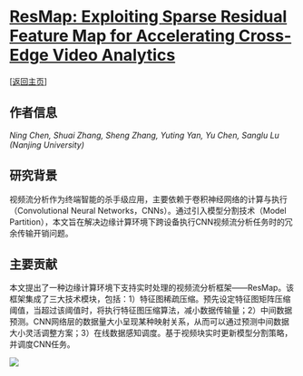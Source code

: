 # [ResMap: Exploiting Sparse Residual Feature Map for Accelerating Cross-Edge Video Analytics](https://doi.org/10.1109/INFOCOM53939.2023.10228990)

\[[返回主页](../../README.md)\]

## 作者信息
*Ning Chen, Shuai Zhang, Sheng Zhang, Yuting Yan, Yu Chen, Sanglu Lu (Nanjing University)*

## 研究背景
视频流分析作为终端智能的杀手级应用，主要依赖于卷积神经网络的计算与执行（Convolutional Neural Networks，CNNs）。通过引入模型分割技术（Model Partition），本文旨在解决边缘计算环境下跨设备执行CNN视频流分析任务时的冗余传输开销问题。

## 主要贡献
本文提出了一种边缘计算环境下支持实时处理的视频流分析框架——ResMap。该框架集成了三大技术模块，包括：1）特征图稀疏压缩。预先设定特征图矩阵压缩阈值，当超过该阈值时，将执行特征图压缩算法，减小数据传输量；2）中间数据预测。CNN网络层的数据量大小呈现某种映射关系，从而可以通过预测中间数据大小灵活调整方案；3）在线数据感知调度。基于视频块实时更新模型分割策略，并调度CNN任务。

![](../../figs/infocom23-resmap.png)